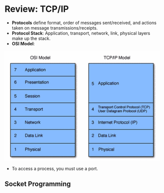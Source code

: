 # Review: TCP/IP

* **Protocols** define format, order of messages sent/received, and actions taken on message transmissions/receipts.
* **Protocol Stack**: Application, transport, network, link, physical layers make up the stack.
* **OSI Model**: 

![OSI vs. TCP Models. Source: Dr. Phu Phung&apos;s SAD Course; Lecture 3.](../../.gitbook/assets/image%20%2870%29.png)



* To access a process, you must use a port. 

## Socket Programming




